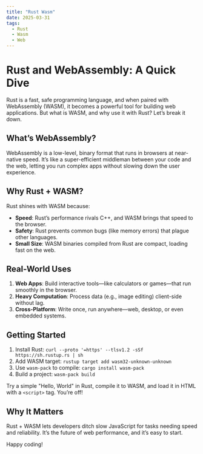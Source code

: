 ```yaml
---
title: "Rust Wasm"
date: 2025-03-31
tags:
  - Rust
  - Wasm
  - Web
---
```


# Rust and WebAssembly: A Quick Dive

Rust is a fast, safe programming language, and when paired with WebAssembly (WASM), it becomes a powerful tool for building web applications. But what is WASM, and why use it with Rust? Let’s break it down.

## What’s WebAssembly?
WebAssembly is a low-level, binary format that runs in browsers at near-native speed. It’s like a super-efficient middleman between your code and the web, letting you run complex apps without slowing down the user experience.

## Why Rust + WASM?
Rust shines with WASM because:
- **Speed**: Rust’s performance rivals C++, and WASM brings that speed to the browser.
- **Safety**: Rust prevents common bugs (like memory errors) that plague other languages.
- **Small Size**: WASM binaries compiled from Rust are compact, loading fast on the web.

## Real-World Uses
1. **Web Apps**: Build interactive tools—like calculators or games—that run smoothly in the browser.
2. **Heavy Computation**: Process data (e.g., image editing) client-side without lag.
3. **Cross-Platform**: Write once, run anywhere—web, desktop, or even embedded systems.

## Getting Started
1. Install Rust: `curl --proto '=https' --tlsv1.2 -sSf https://sh.rustup.rs | sh`
2. Add WASM target: `rustup target add wasm32-unknown-unknown`
3. Use `wasm-pack` to compile: `cargo install wasm-pack`
4. Build a project: `wasm-pack build`

Try a simple "Hello, World" in Rust, compile it to WASM, and load it in HTML with a `<script>` tag. You’re off!

## Why It Matters
Rust + WASM lets developers ditch slow JavaScript for tasks needing speed and reliability. It’s the future of web performance, and it’s easy to start.

Happy coding!
